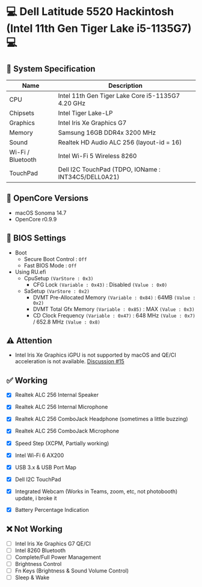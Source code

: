 # 💻 Dell Latitude 5520 Hackintosh (Intel 11th Gen Tiger Lake i5-1135G7) 💻 

## 🌿 System Specification
| Name | Description |
| - | - |
| CPU | Intel 11th Gen Tiger Lake Core i5-1135G7 4.20 GHz |
| Chipsets | Intel Tiger Lake-LP |
| Graphics | Intel Iris Xe Graphics G7 |
| Memory | Samsung 16GB DDR4x 3200 MHz  |
| Sound | Realtek HD Audio ALC 256 (layout-id = 16) |
| Wi-Fi / Bluetooth | Intel Wi-Fi 5 Wireless 8260 |
| TouchPad | Dell I2C TouchPad (TDPO, IOName : INT34C5/DELL0A21) |

## 🍃 OpenCore Versions
- macOS Sonoma 14.7
- OpenCore r0.9.9

## 🍁 BIOS Settings
- Boot
  - Secure Boot Control : `Off`
  - Fast BIOS Mode : `Off`
- Using RU.efi
  - CpuSetup `(VarStore : 0x3)`
    - CFG Lock `(Variable : 0x43)` : Disabled `(Value : 0x0)`
  - SaSetup `(VarStore : 0x2)`
    - DVMT Pre-Allocated Memory `(Variable : 0x84)` : 64MB `(Value : 0x2)`
    - DVMT Total Gfx Memory `(Variable : 0x85)` : MAX `(Value : 0x3)`
    - CD Clock Frequency `(Variable : 0x47)` : 648 MHz `(Value : 0x7)` / 652.8 MHz `(Value : 0x8)`
     

## ⚠️ Attention
- Intel Iris Xe Graphics iGPU is not supported by macOS and QE/CI acceleration is not available. [Discussion #15](https://github.com/lshbluesky/Samsung-NT750XDA-KF59U-Hackintosh/discussions/15)


## ✅ Working
- [X] Realtek ALC 256 Internal Speaker
- [X] Realtek ALC 256 Internal Microphone
- [X] Realtek ALC 256 ComboJack Headphone (sometimes a little buzzing)
- [X] Realtek ALC 256 ComboJack Microphone
- [X] Speed Step (XCPM, Partially working)
- [X] Intel Wi-Fi 6 AX200
- [X] USB 3.x & USB Port Map
- [X] Dell I2C TouchPad
- [X] Integrated Webcam (Works in Teams, zoom, etc, not photobooth) update, i broke it
- [X] Battery Percentage Indication


## ❌ Not Working
- [ ] Intel Iris Xe Graphics G7 QE/CI
- [ ] Intel 8260 Bluetooth
- [ ] Complete/Full Power Management
- [ ] Brightness Control
- [ ] Fn Keys (Brightness & Sound Volume Control)
- [ ] Sleep & Wake
